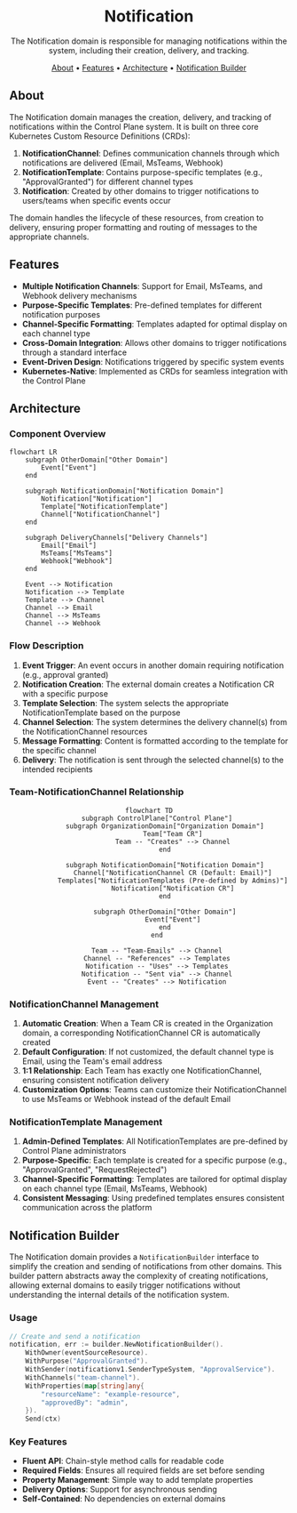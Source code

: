 <!--
SPDX-FileCopyrightText: 2025 Deutsche Telekom AG

SPDX-License-Identifier: CC0-1.0
-->

<p align="center">
  <h1 align="center">Notification</h1>
</p>

<p align="center">
  The Notification domain is responsible for managing notifications within the system, including their creation, delivery, and tracking.
</p>


<p align="center">
  <a href="#about">About</a> •
  <a href="#features">Features</a> •
  <a href="#architecture">Architecture</a> •
  <a href="#notification-builder">Notification Builder</a>
</p>


## About

The Notification domain manages the creation, delivery, and tracking of notifications within the Control Plane system. It is built on three core Kubernetes Custom Resource Definitions (CRDs):

1. **NotificationChannel**: Defines communication channels through which notifications are delivered (Email, MsTeams, Webhook)
2. **NotificationTemplate**: Contains purpose-specific templates (e.g., "ApprovalGranted") for different channel types
3. **Notification**: Created by other domains to trigger notifications to users/teams when specific events occur

The domain handles the lifecycle of these resources, from creation to delivery, ensuring proper formatting and routing of messages to the appropriate channels.

## Features

- **Multiple Notification Channels**: Support for Email, MsTeams, and Webhook delivery mechanisms
- **Purpose-Specific Templates**: Pre-defined templates for different notification purposes
- **Channel-Specific Formatting**: Templates adapted for optimal display on each channel type
- **Cross-Domain Integration**: Allows other domains to trigger notifications through a standard interface
- **Event-Driven Design**: Notifications triggered by specific system events
- **Kubernetes-Native**: Implemented as CRDs for seamless integration with the Control Plane

## Architecture

### Component Overview

```mermaid
flowchart LR
    subgraph OtherDomain["Other Domain"]
        Event["Event"]
    end

    subgraph NotificationDomain["Notification Domain"]
        Notification["Notification"]
        Template["NotificationTemplate"]
        Channel["NotificationChannel"]
    end

    subgraph DeliveryChannels["Delivery Channels"]
        Email["Email"]
        MsTeams["MsTeams"]
        Webhook["Webhook"]
    end

    Event --> Notification
    Notification --> Template
    Template --> Channel
    Channel --> Email
    Channel --> MsTeams
    Channel --> Webhook
```

### Flow Description

1. **Event Trigger**: An event occurs in another domain requiring notification (e.g., approval granted)
2. **Notification Creation**: The external domain creates a Notification CR with a specific purpose
3. **Template Selection**: The system selects the appropriate NotificationTemplate based on the purpose
4. **Channel Selection**: The system determines the delivery channel(s) from the NotificationChannel resources
5. **Message Formatting**: Content is formatted according to the template for the specific channel
6. **Delivery**: The notification is sent through the selected channel(s) to the intended recipients

### Team-NotificationChannel Relationship

<div align="center">

```mermaid
flowchart TD
    subgraph ControlPlane["Control Plane"]
        subgraph OrganizationDomain["Organization Domain"]
            Team["Team CR"]
            Team -- "Creates" --> Channel
        end

        subgraph NotificationDomain["Notification Domain"]
            Channel["NotificationChannel CR (Default: Email)"]
            Templates["NotificationTemplates (Pre-defined by Admins)"]
            Notification["Notification CR"]
        end

        subgraph OtherDomain["Other Domain"]
            Event["Event"]
        end
    end

    Team -- "Team-Emails" --> Channel
    Channel -- "References" --> Templates
    Notification -- "Uses" --> Templates
    Notification -- "Sent via" --> Channel
    Event -- "Creates" --> Notification

```

</div>

### NotificationChannel Management

1. **Automatic Creation**: When a Team CR is created in the Organization domain, a corresponding NotificationChannel CR is automatically created
2. **Default Configuration**: If not customized, the default channel type is Email, using the Team's email address
3. **1:1 Relationship**: Each Team has exactly one NotificationChannel, ensuring consistent notification delivery
4. **Customization Options**: Teams can customize their NotificationChannel to use MsTeams or Webhook instead of the default Email

### NotificationTemplate Management

1. **Admin-Defined Templates**: All NotificationTemplates are pre-defined by Control Plane administrators
2. **Purpose-Specific**: Each template is created for a specific purpose (e.g., "ApprovalGranted", "RequestRejected")
3. **Channel-Specific Formatting**: Templates are tailored for optimal display on each channel type (Email, MsTeams, Webhook)
4. **Consistent Messaging**: Using predefined templates ensures consistent communication across the platform

## Notification Builder

The Notification domain provides a `NotificationBuilder` interface to simplify the creation and sending of notifications from other domains. This builder pattern abstracts away the complexity of creating notifications, allowing external domains to easily trigger notifications without understanding the internal details of the notification system.

### Usage

```go
// Create and send a notification
notification, err := builder.NewNotificationBuilder().
    WithOwner(eventSourceResource).
    WithPurpose("ApprovalGranted").
    WithSender(notificationv1.SenderTypeSystem, "ApprovalService").
    WithChannels("team-channel").
    WithProperties(map[string]any{
        "resourceName": "example-resource",
        "approvedBy": "admin",
    }).
    Send(ctx)
```

### Key Features

- **Fluent API**: Chain-style method calls for readable code
- **Required Fields**: Ensures all required fields are set before sending
- **Property Management**: Simple way to add template properties
- **Delivery Options**: Support for asynchronous sending
- **Self-Contained**: No dependencies on external domains